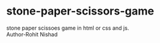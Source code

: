 # stone-paper-scissors-game
stone paper scissoes game in html or css and js.
<br>
Author-Rohit Nishad
